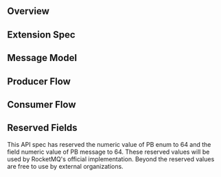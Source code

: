 ## Overview

## Extension Spec

## Message Model

## Producer Flow

## Consumer Flow

## Reserved Fields

This API spec has reserved the numeric value of PB enum to 64 and the field numeric value of PB message to 64. These reserved values will be used by RocketMQ's official implementation. Beyond the reserved values are free to use by external organizations.